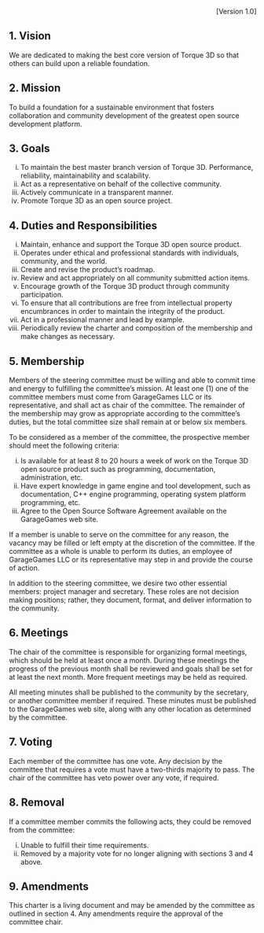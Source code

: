 <p align="right">[Version 1.0]</p>

## 1. Vision  
We are dedicated to making the best core version of Torque 3D so that others can build upon a reliable foundation.

## 2. Mission  
To build a foundation for a sustainable environment that fosters collaboration and community development of the greatest open source development platform.

## 3. Goals  
<ol type="i">
<li>To maintain the best master branch version of Torque 3D.  Performance, reliability, maintainability and scalability.</li>
<li>Act as a representative on behalf of the collective community.</li>
<li>Actively communicate in a transparent manner.</li><li>Promote Torque 3D as an open source project.</li>
</ol>

## 4. Duties and Responsibilities
<ol type="i">
<li>Maintain, enhance and support the Torque 3D open source product.</li>
<li>Operates under ethical and professional standards with individuals, community, and the world.</li>
<li>Create and revise the product’s roadmap.</li>
<li>Review and act appropriately on all community submitted action items.</li>
<li>Encourage growth of the Torque 3D product through community participation.</li>
<li>To ensure that all contributions are free from intellectual property encumbrances in order to maintain the integrity of the product.</li>
<li>Act in a professional manner and lead by example.</li>
<li>Periodically review the charter and composition of the membership and make changes as necessary.</li>
</ol>

## 5. Membership
Members of the steering committee must be willing and able to commit time and energy to fulfilling the committee’s mission.  At least one (1)  one of the committee members must come from GarageGames LLC or its representative, and shall act as chair of the committee.  The remainder of the membership may grow as appropriate according to the committee’s duties, but the total committee size shall remain at or below six members.  

To be considered as a member of the committee, the prospective member should meet the following criteria:  
<ol type="i">
<li>Is available for at least 8 to 20 hours a week of work on the Torque 3D open source product such as programming, documentation, administration, etc.</li>
<li>Have expert knowledge in game engine and tool development, such as documentation, C++ engine programming, operating system platform programming, etc.</li>
<li>Agree to the Open Source Software Agreement available on the GarageGames web site.</li>
</ol>
If a member is unable to serve on the committee for any reason, the vacancy may be filled or left empty at the discretion of the committee.  If the committee as a whole is unable to perform its duties, an employee of GarageGames LLC or its representative may step in and provide the course of action.  

In addition to the steering committee, we desire two other essential members: project manager and secretary. These roles are not decision making positions; rather, they document, format, and deliver information to the community.  

## 6. Meetings
The chair of the committee is responsible for organizing formal meetings, which should be held at least once a month.  During these meetings the progress of the previous month shall be reviewed and goals shall be set for at least the next month.  More frequent meetings may be held as required.  

All meeting minutes shall be published to the community by the secretary, or another committee member if required.  These minutes must be published to the GarageGames web site, along with any other location as determined by the committee.  

## 7. Voting
Each member of the committee has one vote.  Any decision by the committee that requires a vote must have a two-thirds majority to pass.  The chair of the committee has veto power over any vote, if required.  

## 8. Removal
If a committee member commits the following acts, they could be removed from the committee:
<ol type="i">
<li>Unable to fulfill their time requirements.</li>
<li>Removed by a majority vote for no longer aligning with sections 3 and 4 above.</li>
</ol>

## 9. Amendments
This charter is a living document and may be amended by the committee as outlined in section 4.  Any amendments require the approval of the committee chair.  
